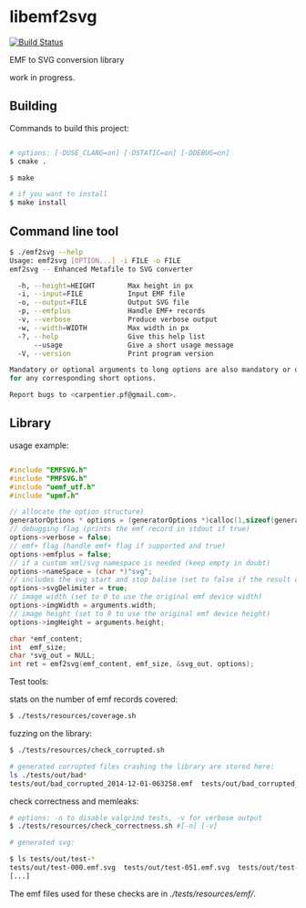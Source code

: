 libemf2svg
==========

[![Build Status](https://travis-ci.org/kakwa/libemf2svg.svg?branch=master)](https://travis-ci.org/kakwa/libemf2svg)

EMF to SVG conversion library

work in progress.

Building
--------

Commands to build this project:

```bash

# options: [-DUSE_CLANG=on] [-DSTATIC=on] [-DDEBUG=on]
$ cmake .

$ make

# if you want to install
$ make install
```

Command line tool
-----------------

```bash
$ ./emf2svg --help
Usage: emf2svg [OPTION...] -i FILE -o FILE
emf2svg -- Enhanced Metafile to SVG converter

  -h, --height=HEIGHT        Max height in px
  -i, --input=FILE           Input EMF file
  -o, --output=FILE          Output SVG file
  -p, --emfplus              Handle EMF+ records
  -v, --verbose              Produce verbose output
  -w, --width=WIDTH          Max width in px
  -?, --help                 Give this help list
      --usage                Give a short usage message
  -V, --version              Print program version

Mandatory or optional arguments to long options are also mandatory or optional
for any corresponding short options.

Report bugs to <carpentier.pf@gmail.com>.
```

Library
-------

usage example:

```C

#include "EMFSVG.h"
#include "PMFSVG.h"
#include "uemf_utf.h"
#include "upmf.h"

// allocate the option structure)
generatorOptions * options = (generatorOptions *)calloc(1,sizeof(generatorOptions));
// debugging flag (prints the emf record in stdout if true)
options->verbose = false;
// emf+ flag (handle emf+ flag if supported and true)
options->emfplus = false; 
// if a custom xml/svg namespace is needed (keep empty in doubt)
options->nameSpace = (char *)"svg"; 
// includes the svg start and stop balise (set to false if the result of this call is meant to be used in another svg)
options->svgDelimiter = true;
// image width (set to 0 to use the original emf device width)
options->imgWidth = arguments.width;
// image height (set to 0 to use the original emf device height)
options->imgHeight = arguments.height;

char *emf_content;
int  emf_size;
char *svg_out = NULL;
int ret = emf2svg(emf_content, emf_size, &svg_out, options);
```

Test tools:

stats on the number of emf records covered:

```bash
$ ./tests/resources/coverage.sh
```

fuzzing on the library:

```bash
$ ./tests/resources/check_corrupted.sh

# generated corrupted files crashing the library are stored here:
ls ./tests/out/bad*
tests/out/bad_corrupted_2014-12-01-063258.emf  tests/out/bad_corrupted_2014-12-01-070313.emf

```

check correctness and memleaks:

```bash
# options: -n to disable valgrind tests, -v for verbose output
$ ./tests/resources/check_correctness.sh #[-n] [-v]

# generated svg:

$ ls tests/out/test-*
tests/out/test-000.emf.svg  tests/out/test-051.emf.svg  tests/out/test-102.emf.svg
[...]
```

The emf files used for these checks are in *./tests/resources/emf/*.
